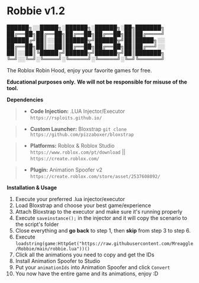 # Robbie v1.2

██████╗░░█████╗░██████╗░██████╗░██╗███████╗
██╔══██╗██╔══██╗██╔══██╗██╔══██╗██║██╔════╝
██████╔╝██║░░██║██████╦╝██████╦╝██║█████╗░░
██╔══██╗██║░░██║██╔══██╗██╔══██╗██║██╔══╝░░
██║░░██║╚█████╔╝██████╦╝██████╦╝██║███████╗
╚═╝░░╚═╝░╚════╝░╚═════╝░╚═════╝░╚═╝╚══════╝

The Roblox Robin Hood, enjoy your favorite games for free.


**Educational purposes only.**
**We will not be responsible for misuse of the tool.**

**Dependencies**


>- **Code Injection:** .LUA Injector/Executor ```https://rsploits.github.io/```

>- **Custom Launcher:** Bloxstrap ```git clone https://github.com/pizzaboxer/bloxstrap```

>- **Platforms:** Roblox & Roblox Studio ```https://www.roblox.com/pt/download``` || ```https://create.roblox.com/```

>- **Plugin:** Animation Spoofer v2 ```https://create.roblox.com/store/asset/2537608092/```


**Installation & Usage**

1. Execute your preferred .lua injector/executor 
2. Load Bloxstrap and choose your best game/experience
3. Attach Bloxstrap to the executor and make sure it's running properly
4. Execute ```saveinstance();``` in the injector and it will copy the scenario to the script's folder
5. Close everything and **go back** to step 1, then **skip** from step 3 to step 6.
6. Execute ```loadstring(game:HttpGet("https://raw.githubusercontent.com/Mreaggle/Robbie/main/robbie.lua"))()```
7. Click all the animations you need to copy and get the IDs
8. Install Animation Spoofer to Studio
9. Put your ```animationIds``` into Animation Spoofer and click ```Convert```
10. You now have the entire game and its animations, enjoy :D
